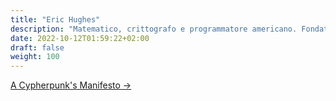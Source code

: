 ```yaml
---
title: "Eric Hughes"
description: "Matematico, crittografo e programmatore americano. Fondatore del movimento cypherpunk insieme a Timothy C. May e John Gilmore."
date: 2022-10-12T01:59:22+02:00
draft: false
weight: 100
---
```



<div class="card-list">
    <div class="card my-3">
        <div class="card-body">
            <a class="stretched-link" href="/cypherpunk/eric-hughes/a-cypherpunks-manifesto">A Cypherpunk's Manifesto &rarr;</a>
        </div>
    </div>
</div>

